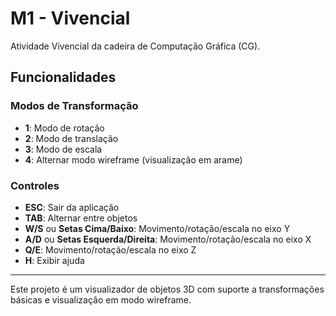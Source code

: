 # M1 - Vivencial

Atividade Vivencial da cadeira de Computação Gráfica (CG).

## Funcionalidades

### Modos de Transformação
- **1**: Modo de rotação
- **2**: Modo de translação
- **3**: Modo de escala
- **4**: Alternar modo wireframe (visualização em arame)

### Controles
- **ESC**: Sair da aplicação
- **TAB**: Alternar entre objetos
- **W/S** ou **Setas Cima/Baixo**: Movimento/rotação/escala no eixo Y
- **A/D** ou **Setas Esquerda/Direita**: Movimento/rotação/escala no eixo X
- **Q/E**: Movimento/rotação/escala no eixo Z
- **H**: Exibir ajuda

---

Este projeto é um visualizador de objetos 3D com suporte a transformações básicas e visualização em modo wireframe.
